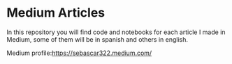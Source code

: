 # Medium Articles
In this repository you will find code and notebooks for each article I made in Medium, some of them will be in spanish and others in english.


Medium profile:https://sebascar322.medium.com/
